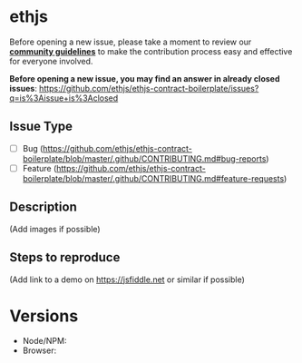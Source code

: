 # ethjs

Before opening a new issue, please take a moment to review our [**community guidelines**](https://github.com/ethjs/ethjs-contract-boilerplate/blob/master/.github/CONTRIBUTING.md) to make the contribution process easy and effective for everyone involved.

**Before opening a new issue, you may find an answer in already closed issues**:
https://github.com/ethjs/ethjs-contract-boilerplate/issues?q=is%3Aissue+is%3Aclosed

## Issue Type

- [ ] Bug (https://github.com/ethjs/ethjs-contract-boilerplate/blob/master/.github/CONTRIBUTING.md#bug-reports)
- [ ] Feature (https://github.com/ethjs/ethjs-contract-boilerplate/blob/master/.github/CONTRIBUTING.md#feature-requests)

## Description

(Add images if possible)

## Steps to reproduce

(Add link to a demo on https://jsfiddle.net or similar if possible)

# Versions

- Node/NPM:
- Browser:
